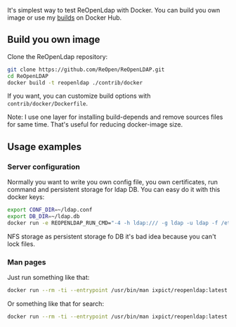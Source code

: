 It's simplest way to test ReOpenLdap with Docker. You can build you own image or use my [builds](https://hub.docker.com/ixpict/reopenldap) on Docker Hub.

## Build you own image

Clone the ReOpenLdap repository:

```bash
git clone https://github.com/ReOpen/ReOpenLDAP.git
cd ReOpenLDAP
docker build -t reopenldap ./contrib/docker
```

If you want, you can customize build options with `contrib/docker/Dockerfile`.

Note: I use one layer for installing build-depends and remove sources files for same time. That's useful for reducing docker-image size.

## Usage examples

### Server configuration

Normally you want to write you own config file, you own certificates, run command and persistent storage for ldap DB. You can easy do it with this docker keys:

```bash
export CONF_DIR=~/ldap.conf
export DB_DIR=~/ldap.db
docker run -e REOPENLDAP_RUN_CMD="-4 -h ldap:/// -g ldap -u ldap -f /etc/reopenldap/slapd.newconf.conf -d1" -v $CONF_DIR:/etc/reopenldap -v $DB_DIR:/var/lib/reopenldap ixpict/reopenldap:latest
```

NFS storage as persistent storage fo DB it's bad idea because you can't lock files.

### Man pages
Just run something like that:

```bash
docker run --rm -ti --entrypoint /usr/bin/man ixpict/reopenldap:latest slapd.conf
```

Or something like that for search:

```bash
docker run --rm -ti --entrypoint /usr/bin/man ixpict/reopenldap:latest -k slapd
```
